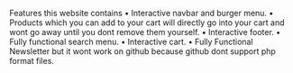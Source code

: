 Features this website contains
• Interactive navbar and burger menu.
• Products which you can add to your cart will directly go into your cart 
  and wont go away until you dont remove them yourself.
• Interactive footer.
• Fully functional search menu.
• Interactive cart.
• Fully Functional Newsletter but it wont work on github 
  because github dont support php format files. 
